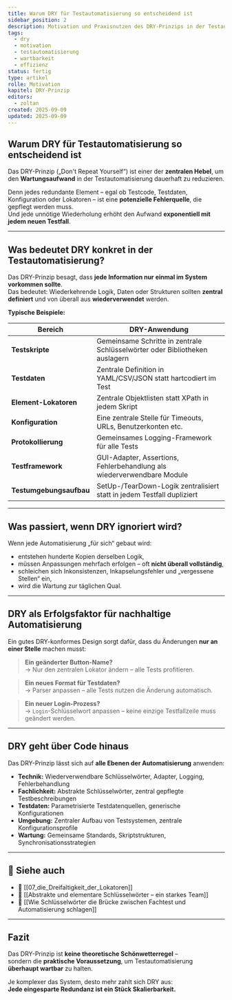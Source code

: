 ```yaml
---
title: Warum DRY für Testautomatisierung so entscheidend ist
sidebar_position: 2
description: Motivation und Praxisnutzen des DRY-Prinzips in der Testautomatisierung – vom Grundsatz bis zur Anwendung in Framework, Testdaten und GUI-Objekten.
tags:
  - dry
  - motivation
  - testautomatisierung
  - wartbarkeit
  - effizienz
status: fertig
type: artikel
rolle: Motivation
kapitel: DRY-Prinzip
editors:
  - zoltan
created: 2025-09-09
updated: 2025-09-09
---
```


## Warum DRY für Testautomatisierung so entscheidend ist

Das DRY-Prinzip („Don't Repeat Yourself“) ist einer der **zentralen Hebel**, um den **Wartungsaufwand** in der Testautomatisierung dauerhaft zu reduzieren.

Denn jedes redundante Element – egal ob Testcode, Testdaten, Konfiguration oder Lokatoren – ist eine **potenzielle Fehlerquelle**, die gepflegt werden muss.  
Und jede unnötige Wiederholung erhöht den Aufwand **exponentiell mit jedem neuen Testfall**.

---

## Was bedeutet DRY konkret in der Testautomatisierung?

Das DRY-Prinzip besagt, dass **jede Information nur einmal im System vorkommen sollte**.  
Das bedeutet: Wiederkehrende Logik, Daten oder Strukturen sollten **zentral definiert** und von überall aus **wiederverwendet** werden.

**Typische Beispiele:**

| Bereich | DRY-Anwendung |
|--------|---------------|
| **Testskripte** | Gemeinsame Schritte in zentrale Schlüsselwörter oder Bibliotheken auslagern |
| **Testdaten** | Zentrale Definition in YAML/CSV/JSON statt hartcodiert im Test |
| **Element-Lokatoren** | Zentrale Objektlisten statt XPath in jedem Skript |
| **Konfiguration** | Eine zentrale Stelle für Timeouts, URLs, Benutzerkonten etc. |
| **Protokollierung** | Gemeinsames Logging-Framework für alle Tests |
| **Testframework** | GUI-Adapter, Assertions, Fehlerbehandlung als wiederverwendbare Module |
| **Testumgebungsaufbau** | SetUp-/TearDown-Logik zentralisiert statt in jedem Testfall dupliziert |

---

## Was passiert, wenn DRY ignoriert wird?

Wenn jede Automatisierung „für sich“ gebaut wird:

- entstehen hunderte Kopien derselben Logik,
- müssen Anpassungen mehrfach erfolgen – oft **nicht überall vollständig**,
- schleichen sich Inkonsistenzen, Inkapselungsfehler und „vergessene Stellen“ ein,
- wird die Wartung zur täglichen Qual.

---

## DRY als Erfolgsfaktor für nachhaltige Automatisierung

Ein gutes DRY-konformes Design sorgt dafür, dass du Änderungen **nur an einer Stelle** machen musst:

> **Ein geänderter Button-Name?**  
> → Nur den zentralen Lokator ändern – alle Tests profitieren.

> **Ein neues Format für Testdaten?**  
> → Parser anpassen – alle Tests nutzen die Änderung automatisch.

> **Ein neuer Login-Prozess?**  
> → `Login`-Schlüsselwort anpassen – keine einzige Testfallzeile muss geändert werden.

---

## DRY geht über Code hinaus

Das DRY-Prinzip lässt sich auf **alle Ebenen der Automatisierung** anwenden:

- **Technik:** Wiederverwendbare Schlüsselwörter, Adapter, Logging, Fehlerbehandlung
- **Fachlichkeit:** Abstrakte Schlüsselwörter, zentral gepflegte Testbeschreibungen
- **Testdaten:** Parametrisierte Testdatenquellen, generische Konfigurationen
- **Umgebung:** Zentraler Aufbau von Testsystemen, zentrale Konfigurationsprofile
- **Wartung:** Gemeinsame Standards, Skriptstrukturen, Synchronisationsstrategien

---

## 📎 Siehe auch

- 🔗 [[07_die_Dreifaltigkeit_der_Lokatoren]]
- 🔗 [[Abstrakte und elementare Schlüsselwörter – ein starkes Team]]
- 🔗 [[Wie Schlüsselwörter die Brücke zwischen Fachtest und Automatisierung schlagen]]

---

## Fazit

Das DRY-Prinzip ist **keine theoretische Schönwetterregel** –  
sondern die **praktische Voraussetzung**, um Testautomatisierung **überhaupt wartbar** zu halten.

Je komplexer das System, desto mehr zahlt sich DRY aus:  
**Jede eingesparte Redundanz ist ein Stück Skalierbarkeit.**

